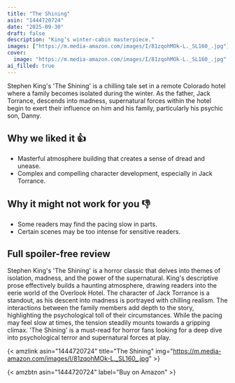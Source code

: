 ```yaml
---
title: "The Shining"
asin: "1444720724"
date: "2025-09-30"
draft: false
description: "King’s winter-cabin masterpiece."
images: ["https://m.media-amazon.com/images/I/81zqohMOk-L._SL160_.jpg"]
cover:
  image: "https://m.media-amazon.com/images/I/81zqohMOk-L._SL160_.jpg"
ai_filled: true
---
```


Stephen King's 'The Shining' is a chilling tale set in a remote Colorado hotel
where a family becomes isolated during the winter. As the father, Jack Torrance,
descends into madness, supernatural forces within the hotel begin to exert their
influence on him and his family, particularly his psychic son, Danny.

## Why we liked it 👍
- Masterful atmosphere building that creates a sense of dread and unease.
- Complex and compelling character development, especially in Jack Torrance.

## Why it might not work for you 👎
- Some readers may find the pacing slow in parts.
- Certain scenes may be too intense for sensitive readers.

## Full spoiler-free review
Stephen King's 'The Shining' is a horror classic that delves into themes of
isolation, madness, and the power of the supernatural. King's descriptive prose
effectively builds a haunting atmosphere, drawing readers into the eerie world
of the Overlook Hotel. The character of Jack Torrance is a standout, as his
descent into madness is portrayed with chilling realism. The interactions
between the family members add depth to the story, highlighting the
psychological toll of their circumstances. While the pacing may feel slow at
times, the tension steadily mounts towards a gripping climax. 'The Shining' is a
must-read for horror fans looking for a deep dive into psychological terror and
supernatural forces at play.

{< amzlink asin="1444720724" title="The Shining" img="https://m.media-amazon.com/images/I/81zqohMOk-L._SL160_.jpg" >}

{< amzbtn asin="1444720724" label="Buy on Amazon" >}
